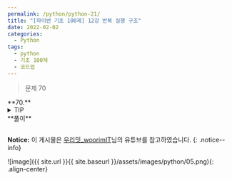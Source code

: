```yaml
---
permalink: /python/python-21/
title: "[파이썬 기초 100제] 12강 반복 실행 구조"
date: 2022-02-02
categories:
  - Python
tags:
  - python
  - 기초 100제
  - 코드업
---
```


> 문제 70

<div class="notice--success" markdown="1">
**70.**

</div>

<details>
<summary>TIP</summary>
<div markdown="1">

</div>
</details>

<div class="notice" markdown="1">
**풀이**

```python

```

</div>

**Notice:** 이 게시물은 [우리밋\_woorimIT](https://www.youtube.com/watch?v=7sykajCtgCw&list=PLSK4WsJ8JS4dOszA7Zr8paqI81Mv27tNq&index=2)님의 유튜브를 참고하였습니다.
{: .notice--info}

![image]({{ site.url }}{{ site.baseurl }}/assets/images/python/05.png){: .align-center}
